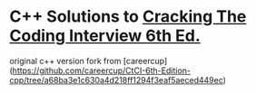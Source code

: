 # C++ Solutions to [Cracking The Coding Interview 6th Ed.](http://www.crackingthecodinginterview.com/)

original c++ version fork from [careercup] (https://github.com/careercup/CtCI-6th-Edition-cpp/tree/a68ba3e1c630a4d218ff1294f3eaf5aeced449ec)